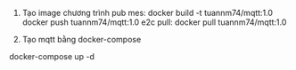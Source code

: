 1. Tạo image chương trình pub mes:
docker build -t tuannm74/mqtt:1.0
docker push tuannm74/mqtt:1.0
e2c pull: docker pull tuannm74/mqtt:1.0

3. Tạo mqtt bằng docker-compose

docker-compose up -d

